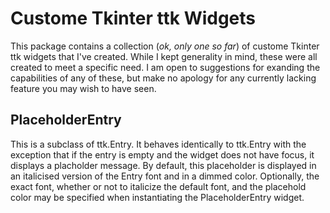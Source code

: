 # Custome Tkinter ttk Widgets

This package contains a collection (*ok, only one so far*) of 
custome Tkinter ttk widgets that I've created.  While I kept
generality in mind, these were all created to meet a specific 
need.  I am open to suggestions for exanding the capabilities
of any of these, but make no apology for any currently lacking
feature you may wish to have seen.

## PlaceholderEntry

This is a subclass of ttk.Entry.  It behaves identically to ttk.Entry
with the exception that if the entry is empty and the widget does not
have focus, it displays a placholder message.  By default, this 
placeholder is displayed in an italicised version of the Entry font
and in a dimmed color.  Optionally, the exact font, whether or not to
italicize the default font, and the placehold color may be specified
when instantiating the PlaceholderEntry widget.
